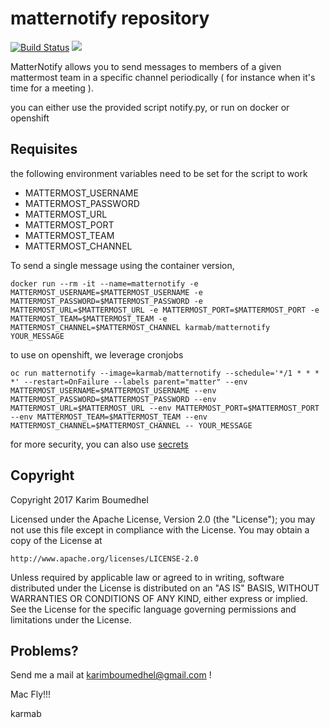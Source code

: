 # matternotify repository

[![Build Status](https://travis-ci.org/karmab/matternotify.svg?branch=master)](https://travis-ci.org/karmab/matternotify)
[![](https://images.microbadger.com/badges/image/karmab/matternotify.svg)](https://microbadger.com/images/karmab/matternotify "Get your own image badge on microbadger.com")

MatterNotify allows you to send messages to members of a given mattermost team in a specific channel periodically ( for instance when it's time for a meeting ).

you can either use the provided script notify.py, or run on docker or openshift

## Requisites

the following environment variables need to be set for the script to work

- MATTERMOST_USERNAME
- MATTERMOST_PASSWORD
- MATTERMOST_URL
- MATTERMOST_PORT
- MATTERMOST_TEAM
- MATTERMOST_CHANNEL

To send a single message using the container version, 

```
docker run --rm -it --name=matternotify -e MATTERMOST_USERNAME=$MATTERMOST_USERNAME -e MATTERMOST_PASSWORD=$MATTERMOST_PASSWORD -e MATTERMOST_URL=$MATTERMOST_URL -e MATTERMOST_PORT=$MATTERMOST_PORT -e MATTERMOST_TEAM=$MATTERMOST_TEAM -e MATTERMOST_CHANNEL=$MATTERMOST_CHANNEL karmab/matternotify YOUR_MESSAGE
```

to use on openshift, we leverage cronjobs

```
oc run matternotify --image=karmab/matternotify --schedule='*/1 * * * *' --restart=OnFailure --labels parent="matter" --env MATTERMOST_USERNAME=$MATTERMOST_USERNAME --env MATTERMOST_PASSWORD=$MATTERMOST_PASSWORD --env MATTERMOST_URL=$MATTERMOST_URL --env MATTERMOST_PORT=$MATTERMOST_PORT --env MATTERMOST_TEAM=$MATTERMOST_TEAM --env MATTERMOST_CHANNEL=$MATTERMOST_CHANNEL -- YOUR_MESSAGE
```

for more security, you can also use [secrets](secrets.md)

## Copyright

Copyright 2017 Karim Boumedhel

Licensed under the Apache License, Version 2.0 (the "License");
you may not use this file except in compliance with the License.
You may obtain a copy of the License at

    http://www.apache.org/licenses/LICENSE-2.0

Unless required by applicable law or agreed to in writing, software
distributed under the License is distributed on an "AS IS" BASIS,
WITHOUT WARRANTIES OR CONDITIONS OF ANY KIND, either express or implied.
See the License for the specific language governing permissions and
limitations under the License.

## Problems?

Send me a mail at [karimboumedhel@gmail.com](mailto:karimboumedhel@gmail.com) !

Mac Fly!!!

karmab
